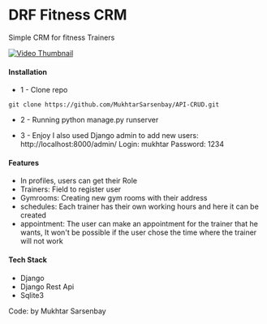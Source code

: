 # DRF Fitness CRM

Simple CRM for fitness Trainers

[![Video Thumbnail](https://drive.google.com/uc?export=view&id=IMAGE_ID)](https://drive.google.com/uc?export=view&id=VIDEO_ID "Click to play")


#### Installation

* 1 - Clone repo
```
git clone https://github.com/MukhtarSarsenbay/API-CRUD.git
```

* 2 - Running
python manage.py runserver



* 3 - Enjoy
  I also used Django admin to add new users: http://localhost:8000/admin/
  Login: mukhtar
  Password: 1234

#### Features
* In profiles, users can get their Role
* Trainers: Field to register user
* Gymrooms: Creating new gym rooms with their address
* schedules: Each trainer has their own working hours and here it can be created
* appointment: The user can make an appointment for the trainer that he wants, It won't be possible if the user chose the time where the trainer will not work



#### Tech Stack
* Django
* Django Rest Api 
* Sqlite3



Code: by Mukhtar Sarsenbay
